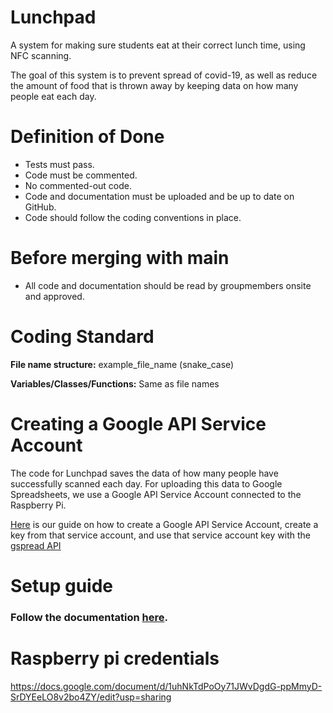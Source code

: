 # Lunchpad
A system for making sure students eat at their correct lunch time, using NFC scanning.

The goal of this system is to prevent spread of covid-19, as well as reduce the amount of food that is thrown away by keeping data on how many people eat each day.

# Definition of Done
+ Tests must pass.
+ Code must be commented.
+ No commented-out code.
+ Code and documentation must be uploaded and be up to date on GitHub.
+ Code should follow the coding conventions in place.

# Before merging with main
+ All code and documentation should be read by groupmembers onsite and approved.

# Coding Standard

**File name structure:** example_file_name (snake_case)

**Variables/Classes/Functions:** Same as file names

# Creating a Google API Service Account

The code for Lunchpad saves the data of how many people have successfully scanned each day. For uploading this data to Google Spreadsheets, we use a Google API Service Account connected to the Raspberry Pi.

[Here](https://docs.google.com/document/d/1Fhw4WIC9lVZuAJ3NJjE2ZAt_Lwe_UcJcmD8Hc1QBknc) is our guide on how to create a Google API Service Account, create a key from that service account, and use that service account key with the [gspread API](https://gspread.readthedocs.io/en/latest/index.html)

# Setup guide


### Follow the documentation <a href="/documentation.md">here</a>.

# Raspberry pi credentials
https://docs.google.com/document/d/1uhNkTdPoOy71JWvDgdG-ppMmyD-SrDYEeLO8v2bo4ZY/edit?usp=sharing
